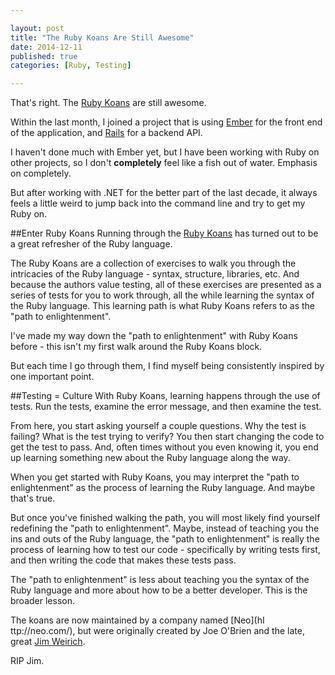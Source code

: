 ```yaml
---

layout: post
title: "The Ruby Koans Are Still Awesome"
date: 2014-12-11
published: true
categories: [Ruby, Testing]

---
```

That's right. The [Ruby Koans](http://rubykoans.com/) are still awesome. 

Within the last month, I joined a project that is using [Ember](http://emberjs.com/) for the front end of the application, and [Rails](http://rubyonrails.org/) for a backend API.

I haven't done much with Ember yet, but I have been working with Ruby on other projects, so I don't **completely** feel like a fish out of water. Emphasis on completely.

But after working with .NET for the better part of the last decade, it always feels a little weird to jump back into the command line and try to get my Ruby on.

##Enter Ruby Koans
Running through the [Ruby Koans](http://rubykoans.com/) has turned out to be a great refresher of the Ruby language.

The Ruby Koans are a collection of exercises to walk you through the intricacies of the Ruby language - syntax, structure, libraries, etc. And because the authors value testing, all of these exercises are presented as a series of tests for you to work through, all the while learning the syntax of the Ruby language. This learning path is what Ruby Koans refers to as the "path to enlightenment".

I've made my way down the "path to enlightenment" with Ruby Koans before - this isn't my first walk around the Ruby Koans block. 

But each time I go through them, I find myself being consistently inspired by one important point.

##Testing = Culture 
With Ruby Koans, learning happens through the use of tests. Run the tests, examine the error message, and then examine the test. 

From here, you start asking yourself a couple questions. Why the test is failing? What is the test trying to verify? You then start changing the code to get the test to pass. And, often times without you even knowing it, you end up learning something new about the Ruby language along the way.

When you get started with Ruby Koans, you may interpret the "path to enlightenment" as the process of learning the Ruby language. And maybe that's true. 

But once you've finished walking the path, you will most likely find yourself redefining the "path to enlightenment". Maybe, instead of teaching you the ins and outs of the Ruby language, the "path to enlightenment" is really the process of learning how to test our code - specifically by writing tests first, and then writing the code that makes these tests pass.

The "path to enlightenment" is less about teaching you the syntax of the Ruby language and more about how to be a better developer. This is the broader lesson.

The koans are now maintained by a company named [Neo](hI ttp://neo.com/), but were originally created by Joe O'Brien and the late, great [Jim Weirich](https://twitter.com/jimweirich).

RIP Jim.


 


